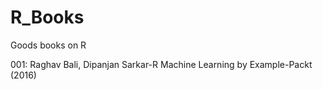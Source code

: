 # R_Books
Goods books on R

001: Raghav Bali, Dipanjan Sarkar-R Machine Learning by Example-Packt (2016)
